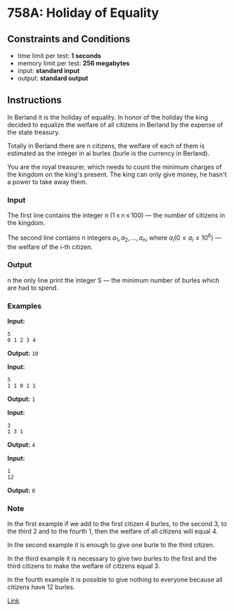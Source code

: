 # 758A: Holiday of Equality

## Constraints and Conditions

- time limit per test: **1 seconds**
- memory limit per test: **256 megabytes**
- input: **standard input**
- output: **standard output**

## Instructions

In Berland it is the holiday of equality. In honor of the holiday the king decided to equalize the welfare of all citizens in Berland by the expense of the state treasury.

Totally in Berland there are n citizens, the welfare of each of them is estimated as the integer in ai burles (burle is the currency in Berland).

You are the royal treasurer, which needs to count the minimum charges of the kingdom on the king's present. The king can only give money, he hasn't a power to take away them.

### Input

The first line contains the integer n (1 ≤ n ≤ 100) — the number of citizens in the kingdom.

The second line contains n integers $a_1, a_2, ..., a_n$, where $a_i (0 ≤ a_i ≤ 10^6)$ — the welfare of the i-th citizen.

### Output

n the only line print the integer S — the minimum number of burles which are had to spend.

### Examples

**Input:**

```
5
0 1 2 3 4
```

**Output:**
`10`

**Input:**

```
5
1 1 0 1 1
```

**Output:**
`1`

**Input:**

```
3
1 3 1
```

**Output:**
`4`

**Input:**

```
1
12
```

**Output:**
`0`

### Note

In the first example if we add to the first citizen 4 burles, to the second 3, to the third 2 and to the fourth 1, then the welfare of all citizens will equal 4.

In the second example it is enough to give one burle to the third citizen.

In the third example it is necessary to give two burles to the first and the third citizens to make the welfare of citizens equal 3.

In the fourth example it is possible to give nothing to everyone because all citizens have 12 burles.

[Link](https://codeforces.com/problemset/problem/758/A)
